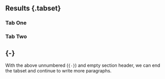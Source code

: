 ## Results {.tabset}

### Tab One

### Tab Two

## {-}

With the above unnumbered (`{-}`) and empty section header,
we can end the tabset and continue to write more paragraphs.
